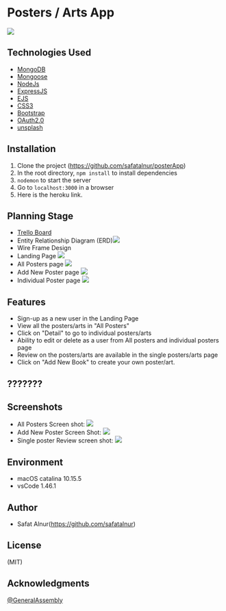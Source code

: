 # Posters / Arts App
![](./screenshots/Landingpage.png)

## Technologies Used

* [MongoDB](https://www.mongodb.com/)
* [Mongoose](https://mongoosejs.com/)
* [NodeJs](https://nodejs.org/en/)
* [ExpressJS](https://expressjs.com/)
* [EJS](https://ejs.co/)
* [CSS3](https://www.w3schools.com/css/)
* [Bootstrap](https://getbootstrap.com/)
* [OAuth2.0](https://oauth.net/2/)
* [unsplash](https://unsplash.com/)

## Installation
1. Clone the project (https://github.com/safatalnur/posterApp)
2. In the root directory, ```npm install``` to install dependencies
3. ```nodemon``` to start the server
4. Go to ```localhost:3000``` in a browser
5. Here is the heroku link.


## Planning Stage
* [Trello Board](https://trello.com/b/K5kjmHeS)
* Entity Relationship Diagram (ERD)![](./screenshots/BookApp.png)
* Wire Frame Design
* Landing Page
![](./wireframing/Landingpage.png)
* All Posters page
![](./wireframing/allposters.png)
* Add New Poster page
![](./wireframing/addposter.png)
* Individual Poster page
![](./wireframing/poster.png)

## Features
* Sign-up as a new user in the Landing Page
* View all the posters/arts in "All Posters"
* Click on "Detail" to go to individual posters/arts
* Ability to edit or delete as a user from All posters and individual posters page
* Review on the posters/arts are available in the single posters/arts page
* Click on "Add New Book" to create your own poster/art.

## ???????

## Screenshots
* All Posters Screen shot:
![](./screenshots/Allposters.png)
* Add New Poster Screen Shot:
![](./screenshots/Addnew.png)
* Single poster Review screen shot:
![](./screenshots/Review.png)

## Environment
* macOS catalina 10.15.5
* vsCode 1.46.1


## Author
* Safat Alnur(https://github.com/safatalnur) 

## License
(MIT)

## Acknowledgments
[@GeneralAssembly](https://generalassemb.ly/)

